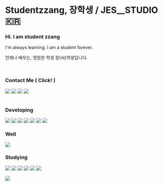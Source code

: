 # Studentzzang, 장학생 / JES__STUDIO 🇰🇷
<div>
  <h3>Hi. I am student zzang</h3>
  <p>I'm always learning. I am a student forever.</p>
  <p>언제나 배우는, 영원한 학생 장(씨)학생입니다.</p> <br>
    
  <h3>Contact Me ( Click! )</h3> 
  <a href="https://steamcommunity.com/profiles/76561199671441944/games?tab=all"><img src="https://img.shields.io/badge/SteamWorks-071563?style=for-the-badge&logo=Steam&logoColor=FFFFFF"/></a>
  <a href="https://www.instagram.com/zzangeszz/"><img src="https://img.shields.io/badge/Instagram-E4405F?style=for-the-badge&logo=Instagram&logoColor=FFFFFF"/></a>
  <a href="https://velog.io/@jes/posts"><img src="https://img.shields.io/badge/Velog-20C997?style=for-the-badge&logo=Velog&logoColor=FFFFFF"/></a>
  <a href="https://www.youtube.com/channel/UCG5vHeiRfUF7_v1OGZXzpTg"><img src="https://img.shields.io/badge/Youtube-FF0000?style=for-the-badge&logo=Youtube&logoColor=FFFFFF"/></a>
  <br> <br>
  
  <h3>Developing</h3>
  <a><img src="https://img.shields.io/badge/Unity-000000?style=flat-square&logo=unity&logoColor=FFFFFF"></a> 
  <a><img src="https://img.shields.io/badge/Java-f89820?style=flat-square&logo=CoffeScript&logoColor=FFFFFF"></a>
  <a><img src="https://img.shields.io/badge/Python-3776AB?style=flat-square&logo=Python&logoColor=FFFFFF"></a>
  <a><img src="https://img.shields.io/badge/Pandas-150458?style=flat-square&logo=Pandas&logoColor=FFFFFF"></a>
  <a><img src="https://img.shields.io/badge/HTML-E34F26?style=flat-square&logo=HTML5&logoColor=FFFFFF"></a>
  <a><img src="https://img.shields.io/badge/CSS-1572B6?style=flat-square&logo=CSS3&logoColor=FFFFFF"></a>
  <a><img src="https://img.shields.io/badge/JavaScript-F7DF1E?style=flat-square&logo=JavaScript&logoColor=FFFFFF"></a> <br>
  
  <h3>Well</h3>
  
  <a><img src="https://img.shields.io/badge/C-A8B9CC?style=flat-square&logo=C&logoColor=FFFFFF"></a> <br>
  
  <h3>Studying</h3> 
  <a><img src="https://img.shields.io/badge/MySQL-4479A1?style=flat-square&logo=MySQL&logoColor=FFFFFF"</a>
  <a><img src="https://img.shields.io/badge/Spring-6DB33F?style=flat-square&logo=Spring&logoColor=FFFFFF"</a>
  <a><img src="https://img.shields.io/badge/Blender-E87D0D?style=flat-square&logo=Blender&logoColor=FFFFFF"</a>
  <a><img src="https://img.shields.io/badge/TenforFlow-FF6F00?style=flat-square&logo=TensorFlow&logoColor=FFFFFF"</a>
  <a><img src="https://img.shields.io/badge/React-61DAFB?style=flat-square&logo=React&logoColor=FFFFFF"</a>
  <a><img src="https://img.shields.io/badge/p5.js-ED225D?style=flat-square&logo=p5.js&logoColor=FFFFFF"</a> <br>
  
  ![](https://github-readme-stats.vercel.app/api?username=studentzzang&theme=radical&hide_border=true&include_all_commits=false&count_private=false)
  </div>
